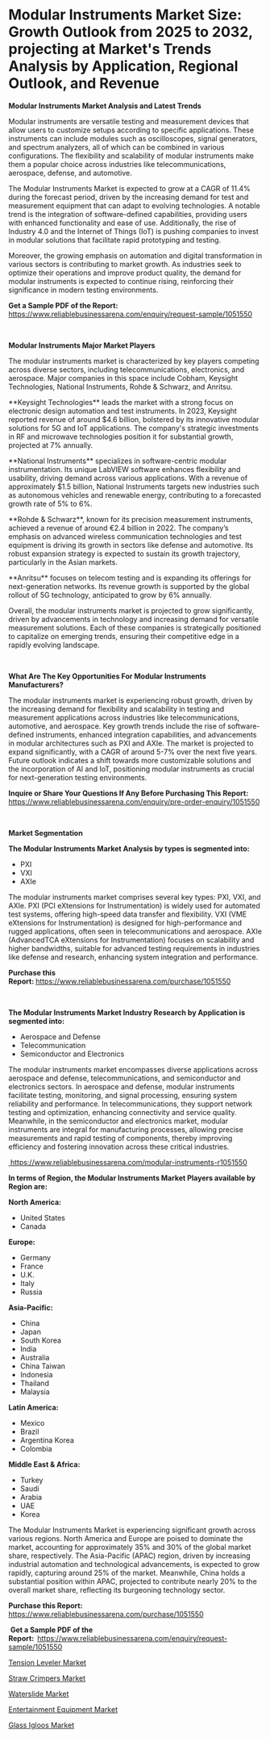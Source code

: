 <p><h1>Modular Instruments Market Size: Growth Outlook from 2025 to 2032, projecting at Market's Trends Analysis by Application, Regional Outlook, and Revenue</h1></p><p><strong>Modular Instruments Market Analysis and Latest Trends</strong></p>
<p><p>Modular instruments are versatile testing and measurement devices that allow users to customize setups according to specific applications. These instruments can include modules such as oscilloscopes, signal generators, and spectrum analyzers, all of which can be combined in various configurations. The flexibility and scalability of modular instruments make them a popular choice across industries like telecommunications, aerospace, defense, and automotive.</p><p>The Modular Instruments Market is expected to grow at a CAGR of 11.4% during the forecast period, driven by the increasing demand for test and measurement equipment that can adapt to evolving technologies. A notable trend is the integration of software-defined capabilities, providing users with enhanced functionality and ease of use. Additionally, the rise of Industry 4.0 and the Internet of Things (IoT) is pushing companies to invest in modular solutions that facilitate rapid prototyping and testing.</p><p>Moreover, the growing emphasis on automation and digital transformation in various sectors is contributing to market growth. As industries seek to optimize their operations and improve product quality, the demand for modular instruments is expected to continue rising, reinforcing their significance in modern testing environments.</p></p>
<p><strong>Get a Sample PDF of the Report:&nbsp;</strong> <a href="https://www.reliablebusinessarena.com/enquiry/request-sample/1051550?utm_campaign=2146&utm_medium=2&utm_source=Github&utm_content=ia&utm_term=10042025&utm_id=modular-instruments">https://www.reliablebusinessarena.com/enquiry/request-sample/1051550</a></p>
<p>&nbsp;</p>
<p><strong>Modular Instruments Major Market Players</strong></p>
<p><p>The modular instruments market is characterized by key players competing across diverse sectors, including telecommunications, electronics, and aerospace. Major companies in this space include Cobham, Keysight Technologies, National Instruments, Rohde & Schwarz, and Anritsu.</p><p>**Keysight Technologies** leads the market with a strong focus on electronic design automation and test instruments. In 2023, Keysight reported revenue of around $4.6 billion, bolstered by its innovative modular solutions for 5G and IoT applications. The company's strategic investments in RF and microwave technologies position it for substantial growth, projected at 7% annually.</p><p>**National Instruments** specializes in software-centric modular instrumentation. Its unique LabVIEW software enhances flexibility and usability, driving demand across various applications. With a revenue of approximately $1.5 billion, National Instruments targets new industries such as autonomous vehicles and renewable energy, contributing to a forecasted growth rate of 5% to 6%.</p><p>**Rohde & Schwarz**, known for its precision measurement instruments, achieved a revenue of around €2.4 billion in 2022. The company’s emphasis on advanced wireless communication technologies and test equipment is driving its growth in sectors like defense and automotive. Its robust expansion strategy is expected to sustain its growth trajectory, particularly in the Asian markets.</p><p>**Anritsu** focuses on telecom testing and is expanding its offerings for next-generation networks. Its revenue growth is supported by the global rollout of 5G technology, anticipated to grow by 6% annually. </p><p>Overall, the modular instruments market is projected to grow significantly, driven by advancements in technology and increasing demand for versatile measurement solutions. Each of these companies is strategically positioned to capitalize on emerging trends, ensuring their competitive edge in a rapidly evolving landscape.</p></p>
<p>&nbsp;</p>
<p><strong>What Are The Key Opportunities For Modular Instruments Manufacturers?</strong></p>
<p><p>The modular instruments market is experiencing robust growth, driven by the increasing demand for flexibility and scalability in testing and measurement applications across industries like telecommunications, automotive, and aerospace. Key growth trends include the rise of software-defined instruments, enhanced integration capabilities, and advancements in modular architectures such as PXI and AXIe. The market is projected to expand significantly, with a CAGR of around 5-7% over the next five years. Future outlook indicates a shift towards more customizable solutions and the incorporation of AI and IoT, positioning modular instruments as crucial for next-generation testing environments.</p></p>
<p><strong>Inquire or Share Your Questions If Any Before Purchasing This Report:</strong> <a href="https://www.reliablebusinessarena.com/enquiry/pre-order-enquiry/1051550?utm_campaign=2146&utm_medium=2&utm_source=Github&utm_content=ia&utm_term=10042025&utm_id=modular-instruments">https://www.reliablebusinessarena.com/enquiry/pre-order-enquiry/1051550</a></p>
<p>&nbsp;</p>
<p><strong>Market Segmentation</strong></p>
<p><strong>The Modular Instruments Market Analysis by types is segmented into:</strong></p>
<p><ul><li>PXI</li><li>VXI</li><li>AXIe</li></ul></p>
<p><p>The modular instruments market comprises several key types: PXI, VXI, and AXIe. PXI (PCI eXtensions for Instrumentation) is widely used for automated test systems, offering high-speed data transfer and flexibility. VXI (VME eXtensions for Instrumentation) is designed for high-performance and rugged applications, often seen in telecommunications and aerospace. AXIe (AdvancedTCA eXtensions for Instrumentation) focuses on scalability and higher bandwidths, suitable for advanced testing requirements in industries like defense and research, enhancing system integration and performance.</p></p>
<p><strong>Purchase this Report:&nbsp;</strong><a href="https://www.reliablebusinessarena.com/purchase/1051550?utm_campaign=2146&utm_medium=2&utm_source=Github&utm_content=ia&utm_term=10042025&utm_id=modular-instruments">https://www.reliablebusinessarena.com/purchase/1051550</a></p>
<p>&nbsp;</p>
<p><strong>The Modular Instruments Market Industry Research by Application is segmented into:</strong></p>
<p><ul><li>Aerospace and Defense</li><li>Telecommunication</li><li>Semiconductor and Electronics</li></ul></p>
<p><p>The modular instruments market encompasses diverse applications across aerospace and defense, telecommunications, and semiconductor and electronics sectors. In aerospace and defense, modular instruments facilitate testing, monitoring, and signal processing, ensuring system reliability and performance. In telecommunications, they support network testing and optimization, enhancing connectivity and service quality. Meanwhile, in the semiconductor and electronics market, modular instruments are integral for manufacturing processes, allowing precise measurements and rapid testing of components, thereby improving efficiency and fostering innovation across these critical industries.</p></p>
<p><a href="https://www.reliablebusinessarena.com/modular-instruments-r1051550?utm_campaign=2146&utm_medium=2&utm_source=Github&utm_content=ia&utm_term=10042025&utm_id=modular-instruments">&nbsp;https://www.reliablebusinessarena.com/modular-instruments-r1051550</a></p>
<p><strong>In terms of Region, the Modular Instruments Market Players available by Region are:</strong></p>
<p>
    <p> <strong> North America: </strong>
        <ul>
            <li>United States</li>
            <li>Canada</li>
        </ul>
        </p> 
    <p> <strong> Europe: </strong>
        <ul>
            <li>Germany</li>
            <li>France</li>
            <li>U.K.</li>
            <li>Italy</li>
            <li>Russia</li>
        </ul>
        </p> 
    <p> <strong> Asia-Pacific: </strong>
        <ul>
            <li>China</li>
            <li>Japan</li>
            <li>South Korea</li>
            <li>India</li>
            <li>Australia</li>
            <li>China Taiwan</li>
            <li>Indonesia</li>
            <li>Thailand</li>
            <li>Malaysia</li>
        </ul>
        </p> 
    <p> <strong> Latin America: </strong>
        <ul>
            <li>Mexico</li>
            <li>Brazil</li>
            <li>Argentina Korea</li>
            <li>Colombia</li>
        </ul>
        </p> 
    <p> <strong> Middle East & Africa: </strong>
        <ul>
            <li>Turkey</li>
            <li>Saudi</li>
            <li>Arabia</li>
            <li>UAE</li>
            <li>Korea</li>
        </ul>
    </p>
    </p>
<p><p>The Modular Instruments Market is experiencing significant growth across various regions. North America and Europe are poised to dominate the market, accounting for approximately 35% and 30% of the global market share, respectively. The Asia-Pacific (APAC) region, driven by increasing industrial automation and technological advancements, is expected to grow rapidly, capturing around 25% of the market. Meanwhile, China holds a substantial position within APAC, projected to contribute nearly 20% to the overall market share, reflecting its burgeoning technology sector.</p></p>
<p><strong>Purchase this Report: </strong><a href="https://www.reliablebusinessarena.com/purchase/1051550?utm_campaign=2146&utm_medium=2&utm_source=Github&utm_content=ia&utm_term=10042025&utm_id=modular-instruments">https://www.reliablebusinessarena.com/purchase/1051550</a></p>
<p>&nbsp;<strong>Get a Sample PDF of the Report:&nbsp;&nbsp;</strong><a href="https://www.reliablebusinessarena.com/enquiry/request-sample/1051550?utm_campaign=2146&utm_medium=2&utm_source=Github&utm_content=ia&utm_term=10042025&utm_id=modular-instruments">https://www.reliablebusinessarena.com/enquiry/request-sample/1051550</a></p>
<p><strong></strong></p>
<p><p><a href="https://github.com/samesdufloiw/Market-Research-Report-List-1/blob/main/tension-leveler-market.md?utm_campaign=2146&utm_medium=2&utm_source=Github&utm_content=ia&utm_term=10042025&utm_id=modular-instruments">Tension Leveler Market</a></p><p><a href="https://github.com/shadnfamoza/Market-Research-Report-List-1/blob/main/straw-crimpers-market.md?utm_campaign=2146&utm_medium=2&utm_source=Github&utm_content=ia&utm_term=10042025&utm_id=modular-instruments">Straw Crimpers Market</a></p><p><a href="https://github.com/porstheftyux/Market-Research-Report-List-1/blob/main/waterslide-market.md?utm_campaign=2146&utm_medium=2&utm_source=Github&utm_content=ia&utm_term=10042025&utm_id=modular-instruments">Waterslide Market</a></p><p><a href="https://github.com/rigelciara0p/Market-Research-Report-List-1/blob/main/entertainment-equipment-market.md?utm_campaign=2146&utm_medium=2&utm_source=Github&utm_content=ia&utm_term=10042025&utm_id=modular-instruments">Entertainment Equipment Market</a></p><p><a href="https://github.com/micbotam/Market-Research-Report-List-1/blob/main/glass-igloos-market.md?utm_campaign=2146&utm_medium=2&utm_source=Github&utm_content=ia&utm_term=10042025&utm_id=modular-instruments">Glass Igloos Market</a></p></p>